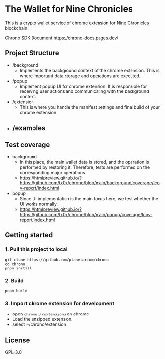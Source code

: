 # The Wallet for Nine Chronicles
This is a crypto wallet service of chrome extension for Nine Chronicles blockchain.

Chrono SDK Document
https://chrono-docs.pages.dev/

## Project Structure

- /background
  - Implements the background context of the chrome extension. This is where important data storage and operations are executed.
- /popup
  - Implement popup UI for chrome extension. It is responsible for receiving user actions and communicating with the background context.
- /extension
  - This is where you handle the manifest settings and final build of your chrome extension.
- /examples
  - 

## Test coverage
- background
  - In this place, the main wallet data is stored, and the operation is performed by restoring it. Therefore, tests are performed on the corresponding major operations.
  - https://htmlpreview.github.io/?https://github.com/tx0x/chrono/blob/main/background/coverage/lcov-report/index.html
- popup
  - Since UI implementation is the main focus here, we test whether the UI works normally.
  - https://htmlpreview.github.io/?https://github.com/tx0x/chrono/blob/main/popup/coverage/lcov-report/index.html

## Getting started

### 1. Pull this project to local

```
git clone https://github.com/planetarium/chrono
cd chrono
pnpm install
```

### 2. Build

```
pnpm build
```

### 3. Import chrome extension for development

- open `chrome://extensions` on chrome
- Load the unzipped extension.
- select ~/chrono/extension

## License

GPL-3.0
